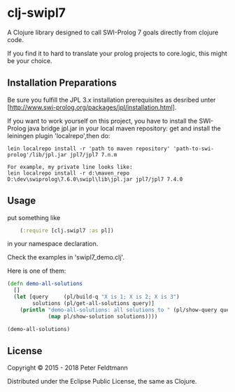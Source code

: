 # clj-swipl7

A Clojure library designed to call SWI-Prolog 7 goals directly from clojure code.

If you find it to hard to translate your prolog projects to core.logic, 
this might be your choice.

## Installation Preparations

Be sure you fulfill the JPL 3.x installation prerequisites as desribed unter [http://www.swi-prolog.org/packages/jpl/installation.html].

If you want to work yourself on this project, you have to install the SWI-Prolog java bridge jpl.jar in your local maven repository:
get and install the leiningen plugin 'localrepo',then do:

	lein localrepo install -r 'path to maven repository' 'path-to-swi-prolog'/lib/jpl.jar jpl7/jpl7 7.n.m
	
	For example, my private line looks like:
	lein localrepo install -r d:\maven_repo D:\dev\swiprolog\7.6.0\swipl\lib\jpl.jar jpl7/jpl7 7.4.0


## Usage

put something like
```clojure
	(:require [clj.swipl7 :as pl])
```
in your namespace declaration.


Check the examples in 'swipl7_demo.clj'.

Here is one of them:
```clojure 
(defn demo-all-solutions
  []
  (let [query     (pl/build-q "X is 1; X is 2; X is 3")
        solutions (pl/get-all-solutions query)]
    (println "demo-all-solutions: all solutions to " (pl/show-query query)  " ==> " 
             (map pl/show-solution solutions))))

(demo-all-solutions)
```	 
			 
## License

Copyright © 2015 - 2018 Peter Feldtmann

Distributed under the Eclipse Public License, the same as Clojure.
